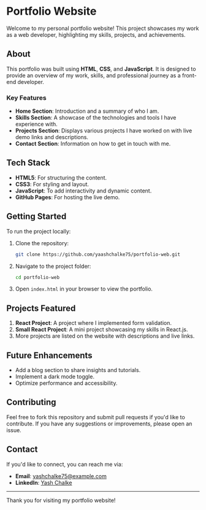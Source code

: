# Portfolio Website

Welcome to my personal portfolio website! This project showcases my work as a web developer, highlighting my skills, projects, and achievements.
## About
This portfolio was built using **HTML**, **CSS**, and **JavaScript**. It is designed to provide an overview of my work, skills, and professional journey as a front-end developer.

### Key Features
- **Home Section**: Introduction and a summary of who I am.
- **Skills Section**: A showcase of the technologies and tools I have experience with.
- **Projects Section**: Displays various projects I have worked on with live demo links and descriptions.
- **Contact Section**: Information on how to get in touch with me.

## Tech Stack
- **HTML5**: For structuring the content.
- **CSS3**: For styling and layout.
- **JavaScript**: To add interactivity and dynamic content.
- **GitHub Pages**: For hosting the live demo.

## Getting Started
To run the project locally:
1. Clone the repository:
    ```bash
    git clone https://github.com/yaashchalke75/portfolio-web.git
    ```
2. Navigate to the project folder:
    ```bash
    cd portfolio-web
    ```
3. Open `index.html` in your browser to view the portfolio.

## Projects Featured
1. **React Project**: A project where I implemented form validation.
2. **Small React Project**: A mini project showcasing my skills in React.js.
3. More projects are listed on the website with descriptions and live links.

## Future Enhancements
- Add a blog section to share insights and tutorials.
- Implement a dark mode toggle.
- Optimize performance and accessibility.

## Contributing
Feel free to fork this repository and submit pull requests if you'd like to contribute. If you have any suggestions or improvements, please open an issue.

## Contact
If you'd like to connect, you can reach me via:
- **Email**: yashchalke75@example.com
- **LinkedIn**: [Yash Chalke](https://linkedin.com/in/yash-chalke)

---

Thank you for visiting my portfolio website!

